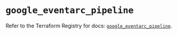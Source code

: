 # `google_eventarc_pipeline`

Refer to the Terraform Registry for docs: [`google_eventarc_pipeline`](https://registry.terraform.io/providers/hashicorp/google/6.27.0/docs/resources/eventarc_pipeline).
